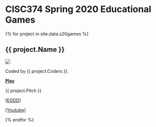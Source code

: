 # CISC374 Spring 2020 Educational Games

{% for project in site.data.s20games %}

## {{ project.Name }}

<img src="screenshots/{{ project.Filename }}_small.png">

<p>Coded by {{ project.Coders }}.</p>
    
<strong><a href="{{ project.Link }}">Play</a></strong>

<p>{{ project.Pitch }}</p>

<a href="{{ project.EGDD }}">[EGDD]</a>

<a href="{{ project.Youtube }}">[Youtube]</a>

{% endfor %}